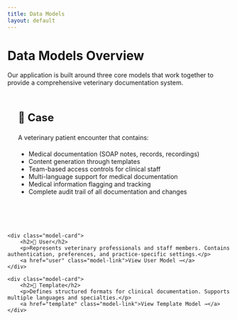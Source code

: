 ```yaml
---
title: Data Models
layout: default
---
```


# Data Models Overview

Our application is built around three core models that work together to provide a comprehensive veterinary documentation system.

<div class="model-grid">
    <div class="model-card">
        <h2>📁 Case</h2>
        <p>A veterinary patient encounter that contains:</p>
        <ul>
            <li>Medical documentation (SOAP notes, records, recordings)</li>
            <li>Content generation through templates</li>
            <li>Team-based access controls for clinical staff</li>
            <li>Multi-language support for medical documentation</li>
            <li>Medical information flagging and tracking</li>
            <li>Complete audit trail of all documentation and changes</li>
        </ul>
    </div>


    <div class="model-card">
        <h2>👤 User</h2>
        <p>Represents veterinary professionals and staff members. Contains authentication, preferences, and practice-specific settings.</p>
        <a href="user" class="model-link">View User Model →</a>
    </div>

    <div class="model-card">
        <h2>📝 Template</h2>
        <p>Defines structured formats for clinical documentation. Supports multiple languages and specialties.</p>
        <a href="template" class="model-link">View Template Model →</a>
    </div>
</div>

<style>
.model-grid {
    display: grid;
    grid-template-columns: repeat(auto-fit, minmax(300px, 1fr));
    gap: 2rem;
    margin: 2rem 0;
}

.model-card {
    background: var(--mermaid-alt-bg);
    border: 1px solid var(--mermaid-border);
    border-radius: 8px;
    padding: 1.5rem;
    transition: transform 0.2s, box-shadow 0.2s;
}

.model-card:hover {
    transform: translateY(-2px);
    box-shadow: 0 4px 12px rgba(0,0,0,0.1);
}

.model-card h2 {
    margin-top: 0;
    color: var(--primary-color);
    font-size: 1.5rem;
}

.model-card p {
    margin: 1rem 0;
    line-height: 1.6;
}

.model-link {
    display: inline-block;
    color: var(--primary-color);
    text-decoration: none;
    font-weight: 600;
    margin-top: 1rem;
}

.model-link:hover {
    text-decoration: underline;
}
</style>
